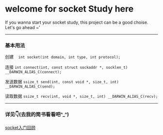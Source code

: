 # welcome for socket Study here 
If you wanna start your socket study, this project can be a good choise.
Let's go ahead ~'
****
### 基本用法
创建    `int socket(int domain, int type, int protocol);`

连接    `int connect(int, const struct sockaddr *, socklen_t) __DARWIN_ALIAS_C(connect);`

发送数据  `ssize_t send(int, const void *, size_t, int) __DARWIN_ALIAS_C(send);`

读取数据  `ssize_t recv(int, void *, size_t, int) __DARWIN_ALIAS_C(recv);`

****
### 详见👇(去我的简书看看吧^_^)
[socket入门回顾](http://www.jianshu.com/p/97dbb6c11361)


